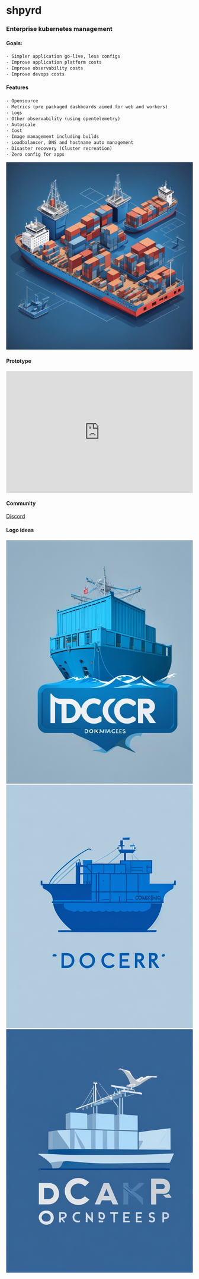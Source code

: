 # shpyrd

### Enterprise kubernetes management

#### Goals:
    - Simpler application go-live, less configs
    - Improve application platform costs
    - Improve observability costs
    - Improve devops costs

#### Features
    - Opensource
    - Metrics (pre packaged dashboards aimed for web and workers)
    - Logs
    - Other observability (using opentelemetry)
    - Autoscale
    - Cost
    - Image management including builds
    - Loadbalancer, DNS and hostname auto management
    - Disaster recovery (Cluster recreation)
    - Zero config for apps

![Spec](./imgs/spec.jpg )

#### Prototype

<div style="position: relative; padding-bottom: 64.98194945848375%; height: 0;"><iframe src="https://www.loom.com/embed/c36cff00405d45d887fdde7a74a8b2cc?sid=8f5ce8fd-1d81-41c6-bf6d-07235f5e5589" frameborder="0" webkitallowfullscreen mozallowfullscreen allowfullscreen style="position: absolute; top: 0; left: 0; width: 100%; height: 100%;"></iframe></div>

#### Community

[Discord](https://discord.gg/AxWMXXW7)

#### Logo ideas

![L0](./imgs/logo-idea-1.jpg )
![L1](./imgs/logo-idea-2.jpg )
![L2](./imgs/logo-idea-3.jpg )